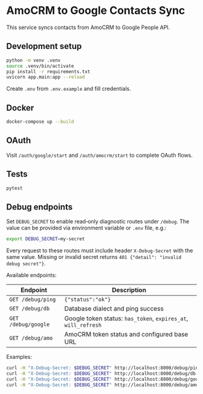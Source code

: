 # AmoCRM to Google Contacts Sync

This service syncs contacts from AmoCRM to Google People API.

## Development setup

```bash
python -m venv .venv
source .venv/bin/activate
pip install -r requirements.txt
uvicorn app.main:app --reload
```

Create `.env` from `.env.example` and fill credentials.

## Docker

```bash
docker-compose up --build
```

## OAuth

Visit `/auth/google/start` and `/auth/amocrm/start` to complete OAuth flows.

## Tests

```bash
pytest
```

## Debug endpoints

Set `DEBUG_SECRET` to enable read‑only diagnostic routes under `/debug`. The value can be provided via environment variable or `.env` file, e.g.:

```bash
export DEBUG_SECRET=my-secret
```

Every request to these routes must include header `X-Debug-Secret` with the same value. Missing or invalid secret returns `401 {"detail": "invalid debug secret"}`.

Available endpoints:

| Endpoint | Description |
| --- | --- |
| `GET /debug/ping` | `{"status":"ok"}` |
| `GET /debug/db` | Database dialect and ping success |
| `GET /debug/google` | Google token status: `has_token`, `expires_at`, `will_refresh` |
| `GET /debug/amo` | AmoCRM token status and configured base URL |

Examples:

```bash
curl -H "X-Debug-Secret: $DEBUG_SECRET" http://localhost:8000/debug/ping
curl -H "X-Debug-Secret: $DEBUG_SECRET" http://localhost:8000/debug/db
curl -H "X-Debug-Secret: $DEBUG_SECRET" http://localhost:8000/debug/google
curl -H "X-Debug-Secret: $DEBUG_SECRET" http://localhost:8000/debug/amo
```
